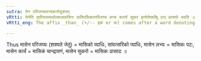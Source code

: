 ```yaml
---
sutra: तेन परिजय्यलभ्यकार्यसुकरम्
vRtti: तेनेति तृतीयासमर्थात्कालवाचिनः प्रातिपदिकात्परिजय्य लभ्य कार्य्य सुकर इत्येतेष्वर्थेषु ठञ् प्रत्ययो भवति ॥
vRtti_eng: The affix _than_ (+/-- इक or क) comes after a word denoting time, in the 3rd case in construction, in the sense of 'to be subdued, to be gained or attained, to be completed and to be easily completed in that time'.

---
```

Thus मासेन परिजय्यः (शक्यते जेतुं) = मासिको व्याधिः, सांवत्सरिको व्याधिः, मासेन लभ्यः = मासिकः पटः, मासेन कार्यं = मासिकं चान्द्रायणं, मासेन सुकरो = मासिकः प्रासादः ॥